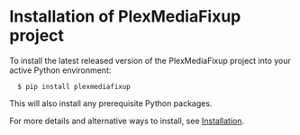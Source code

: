 Installation of PlexMediaFixup project
=======================================================

To install the latest released version of the PlexMediaFixup
project into your active Python environment:

      $ pip install plexmediafixup

This will also install any prerequisite Python packages.

For more details and alternative ways to install, see
[Installation](https://plexmediafixup.readthedocs.io/en/stable/intro.html#installation).
